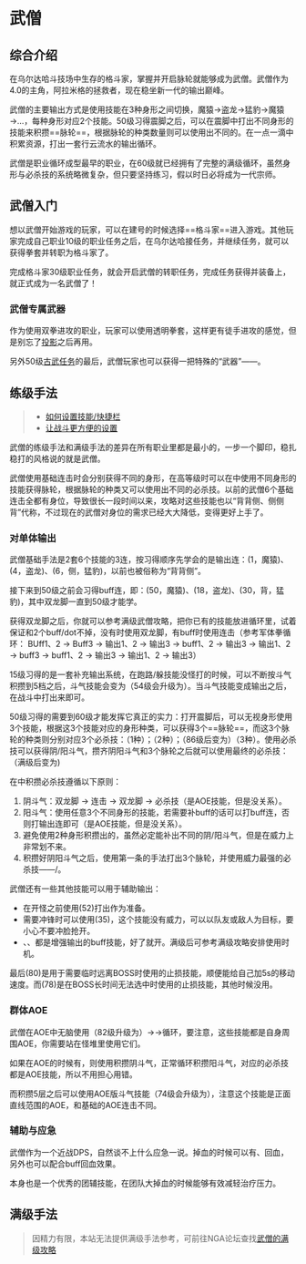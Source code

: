 # 武僧
<FloatTOC />

## 综合介绍

在乌尔达哈斗技场中生存的格斗家，掌握并开启脉轮就能够成为武僧。武僧作为4.0的主角，阿拉米格的拯救者，现在稳坐新一代的输出巅峰。

武僧的主要输出方式是使用技能在3种身形之间切换，魔猿→盗龙→猛豹→魔猿→…，每种身形对应2个技能。50级习得震脚之后，可以在震脚中打出不同身形的技能来积攒==脉轮==，根据脉轮的种类数量则可以使用出不同的<Action name="必杀技" />。在一点一滴中积累资源，打出一套行云流水的输出循环。

武僧是职业循环成型最早的职业，在60级就已经拥有了完整的满级循环，虽然身形与必杀技的系统略微复杂，但只要坚持练习，假以时日必将成为一代宗师。

## 武僧入门

想以武僧开始游戏的玩家，可以在建号的时候选择==格斗家==进入游戏。其他玩家完成自己职业10级的职业任务之后，在乌尔达哈接任务<quest name="如何加入格斗家行会" />，并继续<quest name="疾风迅雷的格斗家" />任务，就可以获得拳套并转职为格斗家了。

完成格斗家30级职业任务<quest name="拳圣" type="plus" />，就会开启武僧的转职任务<quest name="亡国的雷鸣" type="plus" />，完成任务获得<item name="武僧之证" />并装备上，就正式成为一名武僧了！

### 武僧专属武器

作为使用双拳进攻的职业，玩家可以使用透明拳套<item name="皇帝的新拳套" />，这样更有徒手进攻的感觉，但是别忘了[投影](/basic/equip.md#装备染色、投影)之后再用。

另外50级[古武任务](/topic/shine.md)的最后，武僧玩家也可以获得一把特殊的“武器”——<item name="斗壶·镇魂" />。

## 练级手法

> * [如何设置技能/快捷栏](/ui/hotbar.md)
> * [让战斗更方便的设置](/ui/battle.md)

武僧的练级手法和满级手法的差异在所有职业里都是最小的，一步一个脚印，稳扎稳打的风格说的就是武僧。

武僧使用基础连击时会分别获得不同的身形，在高等级时可以在<Status :id="110" name="震脚" />中使用不同身形的技能获得脉轮，根据脉轮的种类又可以使用出不同的必杀技。以前的武僧6个基础连击全都有身位，导致很长一段时间以来，攻略对这些技能也以“背背侧、侧侧背”代称，不过现在的武僧对身位的需求已经大大降低，变得更好上手了。

### 对单体输出

武僧基础手法是2套6个技能的3连，按习得顺序先学会的是输出连：<Action name="连击" />(1，魔猿)、<Action name="正拳" />(4，盗龙)、<Action name="崩拳" />(6，侧，猛豹)，以前也被俗称为“背背侧”。

接下来到50级之前会习得buff连，即：<Action name="双龙脚" />(50，魔猿)、<Action name="双掌打" />(18，盗龙)、<Action name="破碎拳" />(30，背，猛豹)，其中双龙脚一直到50级才能学。

获得双龙脚之后，你就可以参考满级武僧攻略，把你已有的技能放进循环里，试着保证<Status :id="101" name="双掌打" />和<Status :id="246" name="破碎拳" />2个buff/dot不掉，没有<Status :id="1861" name="连击效果提高" />时使用双龙脚，有buff时使用连击（参考军体拳循环： BUff1、2 → Buff3 → 输出1、2 → 输出3 → buff1、2 → 输出3 → 输出1、2 → buff3 → buff1、2 → 输出3 → 输出1、2 → 输出3）

15级习得的<Action name="斗气" />是一套补充输出系统，在跑路/躲技能没怪打的时候，可以不断按斗气积攒到5档之后，斗气技能会变为<Action name="铁山靠" />（54级会升级为<Action name="阴阳斗气斩" />）。当斗气技能变成输出之后，在战斗中打出来即可。

50级习得的<Action name="震脚" />需要到60级才能发挥它真正的实力：打开震脚后，可以无视身形使用3个技能，根据这3个技能对应的身形种类，可以获得3个==脉轮==，而这3个脉轮的种类则分别对应3个必杀技：<Action name="苍气炮" />（1种）；<Action name="翻天脚" />（2种）；<Action name="爆裂脚" />（86级后变为<Action name="凤凰舞" />）（3种）。使用必杀技可以获得阴/阳斗气，攒齐阴阳斗气和3个脉轮之后就可以使用最终的必杀技：<Action name="斗魂旋风脚" />（满级后变为<Action name="梦幻斗舞" />)

在<Status :id="110" name="震脚" />中积攒必杀技遵循以下原则：
1. 阴斗气：双龙脚 → 连击 → 双龙脚 → 必杀技（是AOE技能，但是没关系）。
2. 阳斗气：使用任意3个不同身形的技能，若需要补buff的话可以打buff连，否则打输出连即可（是AOE技能，但是没关系）。
3. 避免使用2种身形积攒出的<Action name="翻天脚" />，虽然必定能补出不同的阴/阳斗气，但是在威力上非常划不来。
4. 积攒好阴阳斗气之后，使用第一条的手法打出3个脉轮，并使用威力最强的必杀技——<Action name="斗魂旋风脚" />/<Action name="梦幻斗舞" />。

武僧还有一些其他技能可以用于辅助输出：
* 在开怪之前使用<Action name="演武" />(52)打出<Status :id="2513" name="无相身形" />作为准备。
* 需要冲锋时可以使用<Action name="轻身步法" />(35)，这个技能没有威力，可以以队友或敌人为目标，要小心不要冲脸抢开。
* <Action name="红莲极意" />、<Action name="义结金兰" />、<Action name="疾风极意" />都是增强输出的buff技能，好了就开。满级后可参考满级攻略安排使用时机。

最后<Action name="六合星导脚" />(80)是用于需要临时远离BOSS时使用的止损技能，顺便能给自己加5s的移动速度。而<Action name="无我" />(78)是在BOSS长时间无法选中时使用的止损技能，其他时候没用。

### 群体AOE

武僧在AOE中无脑使用<Action name="破坏神冲" />（82级升级为<Action name="破坏神脚" />）→<Action name="四面脚" />→<Action name="地烈劲" />循环，要注意，这些技能都是自身周围AOE，你需要站在怪堆里使用它们。

如果在AOE的时候有<Status :id="110" name="震脚" />，则使用<Action name="破坏神脚" />积攒阴斗气，正常循环积攒阳斗气，对应的必杀技都是AOE技能，所以不用担心用错。

而<Action name="斗气" />积攒5层之后可以使用AOE版斗气技能<Action name="空鸣拳" />（74级会升级为<Action name="万象斗气圈" />），注意这个技能是正面直线范围的AOE，和基础的AOE连击不同。

### 辅助与应急

武僧作为一个近战DPS，自然谈不上什么应急一说。掉血的时候可以有<Action name="内丹" />、<Action name="浴血" />回血，另外也可以配合<Action name="真言" />buff回血效果。

<Action name="真言" />本身也是一个优秀的团辅技能，在团队大掉血的时候能够有效减轻治疗压力。

## 满级手法

> 因精力有限，本站无法提供满级手法参考，可前往NGA论坛查找[武僧的满级攻略](https://bbs.nga.cn/thread.php?key=%E6%AD%A6%E5%83%A7&fid=698)